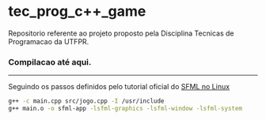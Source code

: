 # tec_prog_c++_game
Repositorio referente ao projeto proposto pela Disciplina Tecnicas de Programacao da UTFPR.

### Compilacao até aqui.
---
Seguindo os passos definidos pelo tutorial oficial do [SFML no Linux](https://www.sfml-dev.org/tutorials/2.6/start-linux.php)

```bash
g++ -c main.cpp src/jogo.cpp -I /usr/include
g++ main.o -o sfml-app -lsfml-graphics -lsfml-window -lsfml-system
```
